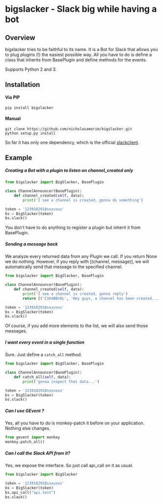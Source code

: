 bigslacker - Slack big while having a bot
==========================================

Overview
---------

bigslacker tries to be faithful to its name. It is a Bot for Slack that allows you to plug plugins (!) the easiest possible way. All you have to do is define a class that inherits from BasePlugin and define methods for the events.

Supports Python 2 and 3.

Installation
---------------

#### Via PIP

    pip install bigslacker

#### Manual

    git clone https://github.com/nicholasamorim/bigslacker.git
    python setup.py install

So far it has only one dependency, which is the official [slackclient](https://github.com/slackhq/python-slackclient).

Example
---------

##### Creating a Bot with a plugin to listen on channel_created only

```python
from bigslacker import BigSlacker, BasePlugin

class ChannelAnnouncer(BasePlugin):
    def channel_created(self, data):
        print('I see a channel is created, gonna do something')

token = '1239182918sxxusus'
bs = BigSlacker(token)
bs.slack()
```

You don't have to do anything to register a plugin but inherit it from BasePlugin.


##### Sending a message back

We analyze every returned data from any Plugin we call. If you return None we do nothing.
However, if you reply with [(channel, message)], we will automatically send that message
to the specified channel.

```python
from bigslacker import BigSlacker, BasePlugin

class ChannelAnnouncer(BasePlugin):
    def channel_created(self, data):
        print('I see a channel is created, gonna reply')
        return [('C1K4BBY8L', 'Hey guys, a channel has been created...')]

token = '1239182918sxxusus'
bs = BigSlacker(token)
bs.slack()
```

Of course, if you add more elements to the list, we will also send those messages.


##### I want every event in a single function

Sure. Just define a `catch_all` method.

```python
from bigslacker import BigSlacker, BasePlugin

class ChannelAnnouncer(BasePlugin):
    def catch_all(self, data):
        print('gonna inspect that data...')

token = '1239182918sxxusus'
bs = BigSlacker(token)
bs.slack()
```


##### Can I use GEvent ?

Yes, all you have to do is monkey-patch it before on your application. Nothing else changes.


```python
from gevent import monkey
monkey.patch_all()
```

##### Can I call the Slack API from it?

Yes, we expose the interface. So just call api_call on it as usual.

```python
from bigslacker import BigSlacker

token = '1239182918sxxusus'
bs = BigSlacker(token)
bs.api_call("api.test")
bs.slack()
```
